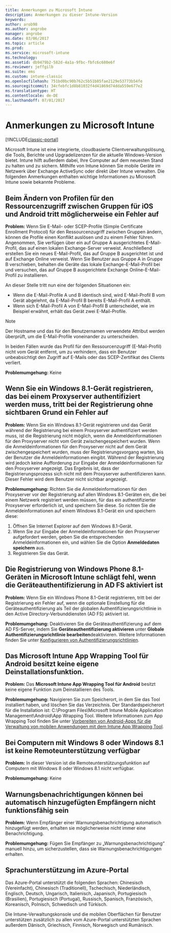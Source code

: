 ```yaml
---
title: Anmerkungen zu Microsoft Intune
description: Anmerkungen zu dieser Intune-Version
keywords: 
author: arob98
ms.author: angrobe
manager: angrobe
ms.date: 03/06/2017
ms.topic: article
ms.prod: 
ms.service: microsoft-intune
ms.technology: 
ms.assetid: db9479b2-582d-4a1a-9fbc-fbfc6c680e6f
ms.reviewer: jeffgilb
ms.suite: ems
ms.custom: intune-classic
ms.openlocfilehash: 751bd0bc90b762c5b51b85fae2129e53773b54fe
ms.sourcegitcommit: 34cfebfc1d8b81032f4d41869d74dda559e677e2
ms.translationtype: HT
ms.contentlocale: de-DE
ms.lasthandoff: 07/01/2017
---
```

# <a name="release-notes-for-microsoft-intune"></a>Anmerkungen zu Microsoft Intune

[!INCLUDE[classic-portal](../includes/classic-portal.md)]

Microsoft Intune ist eine integrierte, cloudbasierte Clientverwaltungslösung, die Tools, Berichte und Upgradelizenzen für die aktuelle Windows-Version bietet. Intune hilft außerdem dabei, Ihre Computer auf dem neuesten Stand zu halten und zu sichern. Mithilfe von Intune können Sie mobile Geräte im Netzwerk über Exchange ActiveSync oder direkt über Intune verwalten. Die folgenden Anmerkungen enthalten wichtige Informationen zu Microsoft Intune sowie bekannte Probleme.

<!-- 3-6-17: customer asked if this is still current; Stacie asked Chris Baldwin about it. Chris said it's a Samsung issue, but that he hasn't heard any reports about it for months, so he suggested that I share that with the customer and remove this item from the release notes. I'm only going to comment it out in case it resurfaces.
## Android users can’t send email when conditional access for Exchange Online is implemented

**Issue:** Users running Samsung Android 5.1.1 and later on their devices can't send email when conditional access for Exchange Online has been set up. Samsung acknowledges that the issue is in its built-in email client in Android 5.1.1 and later, and is investigating a fix.

**Workaround 1:** Advise users to use the Outlook app for Android.

**Workaround 2:** To let affected users send email, you can follow these steps:

1. Put each affected user in a security group in the “exempted groups” section of the conditional access policy for Exchange Online.
2. Let the user temporarily sync email on the built-in email client.
3. Remove the affected user from the exempted group, and confirm that the user can now send email.

Microsoft will continue to work closely with Samsung on a fix or additional workarounds.
-->


## <a name="changing-resource-access-profiles-between-groups-for-ios-and-android-might-fail"></a>Beim Ändern von Profilen für den Ressourcenzugriff zwischen Gruppen für iOS und Android tritt möglicherweise ein Fehler auf
**Problem:** Wenn Sie E-Mail- oder SCEP-Profile (Simple Certificate Enrollment Protocol) für den Ressourcenzugriff zwischen Gruppen ändern, können die Profile einen Konflikt auslösen und zu einem Fehler führen. Angenommen, Sie verfügen über ein auf Gruppe A ausgerichtetes E-Mail-Profil, das auf einen lokalen Exchange-Server verweist. Anschließend erstellen Sie ein neues E-Mail-Profil, das auf Gruppe B ausgerichtet ist und auf Exchange Online verweist. Wenn Sie Benutzer aus Gruppe A in Gruppe B verschieben, behalten die Geräte das lokale Exchange-E-Mail-Profil bei und versuchen, das auf Gruppe B ausgerichtete Exchange Online-E-Mail-Profil zu installieren.

An dieser Stelle tritt nun eine der folgenden Situationen ein: 
* Wenn die E-Mail-Profile A und B identisch sind, wird E-Mail-Profil B vom Gerät abgelehnt, da E-Mail-Profil B bereits E-Mail-Profil A enthält.
* Wenn sich E-Mail-Profil A von E-Mail-Profil B unterscheidet, wie im Beispiel erwähnt, erhält das Gerät zwei E-Mail-Profile.

> [!NOTE]
> Der Hostname und das für den Benutzernamen verwendete Attribut werden überprüft, um die E-Mail-Profile voneinander zu unterscheiden.

In beiden Fällen wurde das Profil für den Ressourcenzugriff (E-Mail-Profil) nicht vom Gerät entfernt, um zu verhindern, dass ein Benutzer unbeabsichtigt den Zugriff auf E-Mails oder das SCEP-Zertifikat des Clients verliert.

**Problemumgehung:** Keine

## <a name="when-you-enroll-a-windows-81-device-that-must-authenticate-to-a-proxy-server-the-enrollment-process-fails-with-no-visible-cause"></a>Wenn Sie ein Windows 8.1-Gerät registrieren, das bei einem Proxyserver authentifiziert werden muss, tritt bei der Registrierung ohne sichtbaren Grund ein Fehler auf
**Problem:** Wenn Sie ein Windows 8.1-Gerät registrieren und das Gerät während der Registrierung bei einem Proxyserver authentifiziert werden muss, ist die Registrierung nicht möglich, wenn die Anmeldeinformationen für den Proxyserver nicht vom Gerät zwischengespeichert wurden. Wenn die Anmeldeinformationen für den Proxyserver nicht auf dem Gerät zwischengespeichert wurden, muss der Registrierungsvorgang warten, bis der Benutzer die Anmeldeinformationen eingibt. Während der Registrierung wird jedoch keine Aufforderung zur Eingabe der Anmeldeinformationen für den Proxyserver angezeigt. Das Ergebnis ist, dass der Registrierungsprozess sich nicht mit dem Proxyserver authentifizieren kann. Dieser Fehler wird dem Benutzer nicht sichtbar angezeigt.

**Problemumgehung:** Richten Sie die Anmeldeinformationen für den Proxyserver vor der Registrierung auf allen Windows 8.1-Geräten ein, die bei einem Netzwerk registriert werden müssen, für das ein authentifizierter Proxyserver erforderlich ist, und speichern Sie diese. So richten Sie die Anmeldeinformationen auf einem Windows 8.1-Gerät ein und speichern diese:

1.  Öffnen Sie Internet Explorer auf dem Windows 8.1-Gerät.
2.  Wenn Sie zur Eingabe der Anmeldeinformationen für den Proxyserver aufgefordert werden, geben Sie die entsprechenden Anmeldeinformationen ein, und wählen Sie die Option **Anmeldedaten speichern** aus.
3.  Registrieren Sie das Gerät.

## <a name="windows-phone-81-devices-fail-to-enroll-with-microsoft-intune-when-device-authentication-is-enabled-in-ad-fs"></a>Die Registrierung von Windows Phone 8.1-Geräten in Microsoft Intune schlägt fehl, wenn die Geräteauthentifizierung in AD FS aktiviert ist
**Problem:** Wenn Sie ein Windows Phone 8.1-Gerät registrieren, tritt bei der Registrierung ein Fehler auf, wenn die optionale Einstellung für die Geräteauthentifizierung als Teil der globalen Authentifizierungsrichtlinie in den Active Directory-Verbunddiensten (AD FS) aktiviert ist.

**Problemumgehung:** Deaktivieren Sie die Geräteauthentifizierung auf dem AD FS-Server, indem Sie **Geräteauthentifizierung aktivieren** unter **Globale Authentifizierungsrichtlinie bearbeiten**deaktivieren. Weitere Informationen finden Sie unter [Konfigurieren von Authentifizierungsrichtlinien](http://technet.microsoft.com/library/dn486781.aspx).


## <a name="microsoft-intune-app-wrapping-tool-for-android-has-no-built-in-uninstall-capability"></a>Das Microsoft Intune App Wrapping Tool für Android besitzt keine eigene Deinstallationsfunktion.
**Problem:** Das **Microsoft Intune App Wrapping Tool für Android** besitzt keine eigene Funktion zum Deinstallieren des Tools.

**Problemumgehung:** Navigieren Sie zum Speicherort, in dem Sie das Tool installiert haben, und löschen Sie das Verzeichnis. Der Standardspeicherort für die Installation ist: C:\Program Files\Microsoft Intune Mobile Application Management\Android\App Wrapping Tool. Weitere Informationen zum App Wrapping Tool finden Sie unter [Vorbereiten von Android-Apps für die Verwaltung von mobilen Anwendungen mit dem Intune App Wrapping Tool](/intune/app-wrapper-prepare-android).

## <a name="remote-assistance-is-not-available-on-computers-that-run-windows-8-or-windows-81"></a>Bei Computern mit Windows 8 oder Windows 8.1 ist keine Remoteunterstützung verfügbar
**Problem:** In dieser Version ist die Remoteunterstützungsfunktion auf Computern mit Windows 8 oder Windows 8.1 nicht verfügbar.

**Problemumgehung:** Keine

## <a name="alert-notifications-for-recipients-that-are-automatically-added-might-not-work"></a>Warnungsbenachrichtigungen können bei automatisch hinzugefügten Empfängern nicht funktionsfähig sein
**Problem:** Wenn Empfänger einer Warnungsbenachrichtigung automatisch hinzugefügt werden, erhalten sie möglicherweise nicht immer eine Benachrichtigung.

**Problemumgehung:** Fügen Sie Empfänger zu „Warnungsbenachrichtigung“ manuell hinzu, um sicherzustellen, dass sie Warnungsbenachrichtigungen erhalten.

## <a name="language-support-in-the-azure-portal"></a>Sprachunterstützung im Azure-Portal
Das Azure-Portal unterstützt die folgenden Sprachen: Chinesisch (Vereinfacht), Chinesisch (Traditionell), Tschechisch, Niederländisch, Englisch, Deutsch, Ungarisch, Italienisch, Japanisch, Portugiesisch (Brasilien), Portugiesisch (Portugal), Russisch, Spanisch, Französisch, Koreanisch, Polnisch, Schwedisch und Türkisch.

Die Intune-Verwaltungskonsole und die mobilen Oberflächen für Benutzer unterstützen zusätzlich zu allen vom Azure-Portal unterstützten Sprachen außerdem Dänisch, Griechisch, Finnisch, Norwegisch und Rumänisch.
